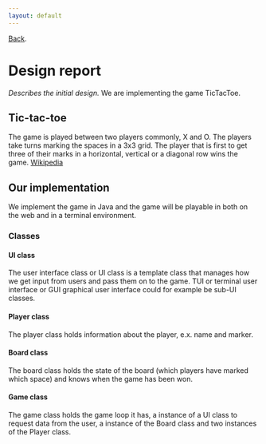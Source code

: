```yaml
---
layout: default
---
```


[Back](index).

# Design report
*Describes the initial design.*
We are implementing the game TicTacToe.
## Tic-tac-toe
The game is played between two players commonly, X and O. The players take turns marking the spaces in a 3x3 grid. The player that is first to get three of their marks in a horizontal, vertical or a diagonal row wins the game.
[Wikipedia](https://en.wikipedia.org/wiki/Tic-tac-toe)
## Our implementation
We implement the game in Java and the game will be playable in both on the web and in a terminal environment.
### Classes
#### UI class
The user interface class or UI class is a template class that manages how we get input from users and pass them on to the game. TUI or terminal user interface or GUI graphical user interface could for example be sub-UI classes.
#### Player class
The player class holds information about the player, e.x. name and marker.
#### Board class
The board class holds the state of the board (which players have marked which space) and knows when the game has been won.
#### Game class
The game class holds the game loop it has, a instance of a UI class to request data from the user, a instance of the Board class and two instances of the Player class.